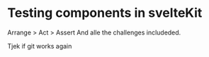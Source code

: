 # Testing components in svelteKit

Arrange > Act > Assert
And alle the challenges includeded.

Tjek if git works again
